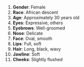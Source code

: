 1. **Gender**: Female
2. **Race**: African descent
3. **Age**: Approximately 30 years old
4. **Eyes**: Expressive, others
5. **Eyebrows**: Well-groomed
6. **Nose**: Delicate
7. **Face**: Oval, smooth
8. **Lips**: Full, soft
9. **Hair**: Long, black, wavy
10. **Jawline**: Soft
11. **Cheeks**: Slightly flushed